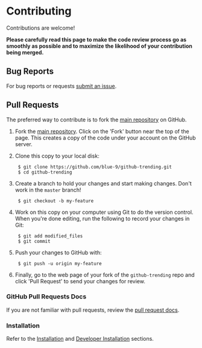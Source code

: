Contributing
============

Contributions are welcome!

**Please carefully read this page to make the code review process go as smoothly as possible and to maximize the likelihood of your contribution being merged.**

## Bug Reports

For bug reports or requests [submit an issue](https://github.com/blue-9/github-trending/issues).

## Pull Requests

The preferred way to contribute is to fork the
[main repository](https://github.com/blue-9/github-trending) on GitHub.

1. Fork the [main repository](https://github.com/blue-9/github-trending).  Click on the 'Fork' button near the top of the page.  This creates a copy of the code under your account on the GitHub server.

2. Clone this copy to your local disk:

        $ git clone https://github.com/blue-9/github-trending.git
        $ cd github-trending

3. Create a branch to hold your changes and start making changes. Don't work in the `master` branch!

        $ git checkout -b my-feature

4. Work on this copy on your computer using Git to do the version control. When you're done editing, run the following to record your changes in Git:

        $ git add modified_files
        $ git commit

5. Push your changes to GitHub with:

        $ git push -u origin my-feature

6. Finally, go to the web page of your fork of the `github-trending` repo and click 'Pull Request' to send your changes for review.

### GitHub Pull Requests Docs

If you are not familiar with pull requests, review the [pull request docs](https://help.github.com/articles/using-pull-requests/).

### Installation

Refer to the [Installation](https://github.com/blue-9/github-trending#installation) and [Developer Installation](https://github.com/blue-9/github-trending#developer-installation) sections.
